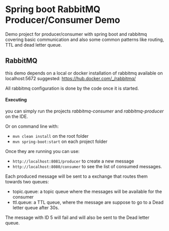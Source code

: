 # Spring boot RabbitMQ Producer/Consumer Demo

Demo project for producer/consumer with spring boot and rabbitmq covering basic communication and also some common patterns 
like routing, TTL and dead letter queue.

## RabbitMQ

this demo depends on a local or docker installation of rabbitmq available on localhost:5672
suggested: https://hub.docker.com/_/rabbitmq/

All rabbitmq configuration is done by the code once it is started.

#### Executing

you can simply run the projects *rabbitmq-consumer* and *rabbitmq-producer* on the IDE.

Or on command line with:
* `mvn clean install` on the root folder
* `mvn spring-boot:start` on each project folder

Once they are running you can use:
* `http://localhost:8081/producer` to create a new message
* `http://localhost:8080/consumer` to see the list of consumed messages.

Each produced message will be sent to a exchange that routes them towards two queues:  
* topic.queue: a topic queue where the messages will be available for the consumer
* ttl.queue: a TTL queue, where the message are suppose to go to a Dead letter queue after
30s.

The message with ID 5 will fail and will also be sent to the Dead letter queue.

